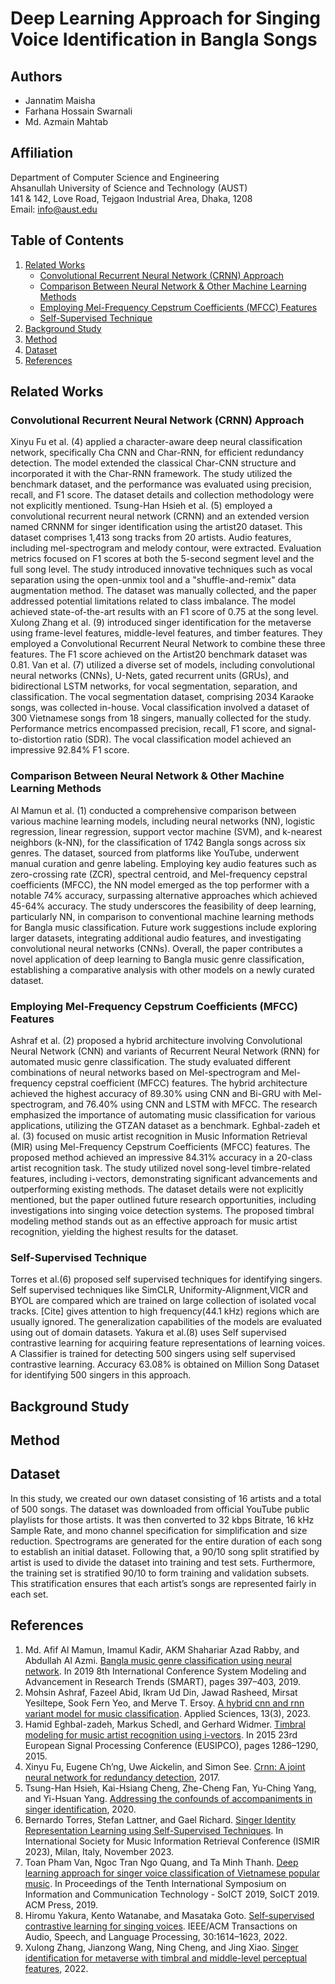 # Deep Learning Approach for Singing Voice Identification in Bangla Songs

## Authors
- Jannatim Maisha
- Farhana Hossain Swarnali
- Md. Azmain Mahtab

## Affiliation
Department of Computer Science and Engineering  
Ahsanullah University of Science and Technology (AUST)  
141 & 142, Love Road, Tejgaon Industrial Area, Dhaka, 1208  
Email: info@aust.edu

## Table of Contents
1. [Related Works](#related-works)
   - [Convolutional Recurrent Neural Network (CRNN) Approach](#convolutional-recurrent-neural-network-crnn-approach)
   - [Comparison Between Neural Network & Other Machine Learning Methods](#comparison-between-neural-network--other-machine-learning-methods)
   - [Employing Mel-Frequency Cepstrum Coefficients (MFCC) Features](#employing-mel-frequency-cepstrum-coefficients-mfcc-features)
   - [Self-Supervised Technique](#self-supervised-technique)
2. [Background Study](#background-study)
3. [Method](#method)
4. [Dataset](#dataset)
5. [References](#references)

## Related Works

### Convolutional Recurrent Neural Network (CRNN) Approach
Xinyu Fu et al. (4) applied a character-aware deep neural classification network, specifically Cha CNN and Char-RNN, for efficient redundancy detection. The model extended the classical Char-CNN structure and incorporated it with the Char-RNN framework. The study utilized the benchmark dataset, and the performance was evaluated using precision, recall, and F1 score. The dataset details and collection methodology were not explicitly mentioned. Tsung-Han Hsieh et al. (5) employed a convolutional recurrent neural network (CRNN) and an extended version named CRNNM for singer identification using the artist20 dataset. This dataset comprises 1,413 song tracks from 20 artists. Audio features, including mel-spectrogram and melody contour, were extracted. Evaluation metrics focused on F1 scores at both the 5-second segment level and the full song level. The study introduced innovative techniques such as vocal separation using the open-unmix tool and a "shuffle-and-remix" data augmentation method. The dataset was manually collected, and the paper addressed potential limitations related to class imbalance. The model achieved state-of-the-art results with an F1 score of 0.75 at the song level. Xulong Zhang et al. (9) introduced singer identification for the metaverse using frame-level features, middle-level features, and timber features. They employed a Convolutional Recurrent Neural Network to combine these three features. The F1 score achieved on the Artist20 benchmark dataset was 0.81. Van et al. (7) utilized a diverse set of models, including convolutional neural networks (CNNs), U-Nets, gated recurrent units (GRUs), and bidirectional LSTM networks, for vocal segmentation, separation, and classification. The vocal segmentation dataset, comprising 2034 Karaoke songs, was collected in-house. Vocal classification involved a dataset of 300 Vietnamese songs from 18 singers, manually collected for the study. Performance metrics encompassed precision, recall, F1 score, and signal-to-distortion ratio (SDR). The vocal classification model achieved an impressive 92.84% F1 score. 

### Comparison Between Neural Network & Other Machine Learning Methods
Al Mamun et al. (1) conducted a comprehensive comparison between various machine learning models, including neural networks (NN), logistic regression, linear regression, support vector machine (SVM), and k-nearest neighbors (k-NN), for the classification of 1742 Bangla songs across six genres. The dataset, sourced from platforms like YouTube, underwent manual curation and genre labeling. Employing key audio features such as zero-crossing rate (ZCR), spectral centroid, and Mel-frequency cepstral coefficients (MFCC), the NN model emerged as the top performer with a notable 74% accuracy, surpassing alternative approaches which achieved 45-64% accuracy. The study underscores the feasibility of deep learning, particularly NN, in comparison to conventional machine learning methods for Bangla music classification. Future work suggestions include exploring larger datasets, integrating additional audio features, and investigating convolutional neural networks (CNNs). Overall, the paper contributes a novel application of deep learning to Bangla music genre classification, establishing a comparative analysis with other models on a newly curated dataset.

### Employing Mel-Frequency Cepstrum Coefficients (MFCC) Features
Ashraf et al. (2) proposed a hybrid architecture involving Convolutional Neural Network (CNN) and variants of Recurrent Neural Network (RNN) for automated music genre classification. The study evaluated different combinations of neural networks based on Mel-spectrogram and Mel-frequency cepstral coefficient (MFCC) features. The hybrid architecture achieved the highest accuracy of 89.30% using CNN and Bi-GRU with Mel-spectrogram, and 76.40% using CNN and LSTM with MFCC. The research emphasized the importance of automating music classification for various applications, utilizing the GTZAN dataset as a benchmark. Eghbal-zadeh et al. (3) focused on music artist recognition in Music Information Retrieval (MIR) using Mel-Frequency Cepstrum Coefficients (MFCC) features. The proposed method achieved an impressive 84.31% accuracy in a 20-class artist recognition task. The study utilized novel song-level timbre-related features, including i-vectors, demonstrating significant advancements and outperforming existing methods. The dataset details were not explicitly mentioned, but the paper outlined future research opportunities, including investigations into singing voice detection systems. The proposed timbral modeling method stands out as an effective approach for music artist recognition, yielding the highest results for the dataset.

### Self-Supervised Technique
Torres et al.(6) proposed self supervised techniques for identifying singers. Self supervised techniques like SimCLR, Uniformity-Alignment,VICR and BYOL are compared which are trained on large collection of isolated vocal tracks. [Cite] gives attention to high frequency(44.1 kHz) regions which are usually ignored. The generalization capabilities of the models are evaluated using out of domain datasets. Yakura et al.(8) uses Self supervised contrastive learning for acquiring feature representations of learning voices. A Classifier is trained for detecting 500 singers using self supervised contrastive learning. Accuracy 63.08% is obtained on Million Song Dataset for identifying 500 singers in this approach.

## Background Study

## Method

## Dataset
In this study, we created our own dataset consisting of 16 artists and a total of 500 songs. The dataset was downloaded from official YouTube public playlists for those artists. It was then converted to 32 kbps Bitrate, 16 kHz Sample Rate, and mono channel specification for simplification and size reduction. Spectrograms are generated for the entire duration of each song to establish an initial dataset. Following that, a 90/10 song split stratified by artist is used to divide the dataset into training and test sets. Furthermore, the training set is stratified 90/10 to form training and validation subsets. This stratification ensures that each artist’s songs are represented fairly in each set.

## References
1. Md. Afif Al Mamun, Imamul Kadir, AKM Shahariar Azad Rabby, and Abdullah Al Azmi. [Bangla music genre classification using neural network](#bangla-music-genre-classification-using-neural-network). In 2019 8th International Conference System Modeling and Advancement in Research Trends (SMART), pages 397–403, 2019.
2. Mohsin Ashraf, Fazeel Abid, Ikram Ud Din, Jawad Rasheed, Mirsat Yesiltepe, Sook Fern Yeo, and Merve T. Ersoy. [A hybrid cnn and rnn variant model for music classification](#a-hybrid-cnn-and-rnn-variant-model-for-music-classification). Applied Sciences, 13(3), 2023.
3. Hamid Eghbal-zadeh, Markus Schedl, and Gerhard Widmer. [Timbral modeling for music artist recognition using i-vectors](#timbral-modeling-for-music-artist-recognition-using-i-vectors). In 2015 23rd European Signal Processing Conference (EUSIPCO), pages 1286–1290, 2015.
4. Xinyu Fu, Eugene Ch’ng, Uwe Aickelin, and Simon See. [Crnn: A joint neural network for redundancy detection](#crnn-a-joint-neural-network-for-redundancy-detection), 2017.
5. Tsung-Han Hsieh, Kai-Hsiang Cheng, Zhe-Cheng Fan, Yu-Ching Yang, and Yi-Hsuan Yang. [Addressing the confounds of accompaniments in singer identification](#addressing-the-confounds-of-accompaniments-in-singer-identification), 2020.
6. Bernardo Torres, Stefan Lattner, and Gael Richard. [Singer Identity Representation Learning using Self-Supervised Techniques](#singer-identity-representation-learning-using-self-supervised-techniques). In International Society for Music Information Retrieval Conference (ISMIR 2023), Milan, Italy, November 2023.
7. Toan Pham Van, Ngoc Tran Ngo Quang, and Ta Minh Thanh. [Deep learning approach for singer voice classification of Vietnamese popular music](#deep-learning-approach-for-singer-voice-classification-of-vietnamese-popular-music). In Proceedings of the Tenth International Symposium on Information and Communication Technology - SoICT 2019, SoICT 2019. ACM Press, 2019.
8. Hiromu Yakura, Kento Watanabe, and Masataka Goto. [Self-supervised contrastive learning for singing voices](#self-supervised-contrastive-learning-for-singing-voices). IEEE/ACM Transactions on Audio, Speech, and Language Processing, 30:1614–1623, 2022.
9. Xulong Zhang, Jianzong Wang, Ning Cheng, and Jing Xiao. [Singer identification for metaverse with timbral and middle-level perceptual features](#singer-identification-for-metaverse-with-timbral-and-middle-level-perceptual-features), 2022.

